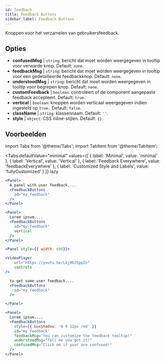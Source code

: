 ```yaml
---
id: feedback 
title: Feedback Buttons
sidebar_label: Feedback Buttons
---
```


Knoppen voor het verzamelen van gebruikersfeedback.

## Opties

* __confusedMsg__ | `string`: bericht dat moet worden weergegeven in tooltip voor verwarde knop. Default: `none`.
* __feedbackMsg__ | `string`: bericht dat moet worden weergegeven in tooltip voor een gedetailleerde feedbackknop. Default: `none`.
* __understoodMsg__ | `string`: bericht dat moet worden weergegeven in tooltip voor begrepen knop. Default: `none`.
* __customFeedback__ | `boolean`: controleert of de component aangepaste feedback accepteert. Default: `true`.
* __vertical__ | `boolean`: knoppen worden verticaal weergegeven indien ingesteld op `true`.. Default: `false`.
* __className__ | `string`: klassennaam. Default: `''`.
* __style__ | `object`: CSS inline-stijlen. Default: `{}`.


## Voorbeelden

import Tabs from '@theme/Tabs';
import TabItem from '@theme/TabItem';

<Tabs
    defaultValue="minimal"
    values={[
        { label: 'Minimal', value: 'minimal' },
        { label: 'Vertical', value: 'Vertical' },
        { label: 'Feedback Everywhere', value: 'feedbackEverywhere' },
        { label: 'Customized Style and Labels', value: 'fullyCustomized' }
    ]}
    lazy
>

<TabItem value="minimal">

```jsx live
<Panel>
  A panel with user feedback....
  <FeedbackButtons
    id="my_feedback" 
  />
</Panel>
```

</TabItem>

<TabItem value="Vertical">

```jsx live
<Panel>
  Lorem ipsum....
  <FeedbackButtons
    id="my_feedback" 
    vertical
  />
</Panel>
```
</TabItem>

<TabItem value="feedbackEverywhere">

```jsx live
<Panel style={{ width: 680}}>

<VideoPlayer
    url="https://youtu.be/Lkj8b25ppZo"
    controls
/>

  to get some user feedback....
  <FeedbackButtons
    id="my_feedback" 
  />

</Panel>
```
</TabItem>

<TabItem value="fullyCustomized">

```jsx live
<Panel>
  Lorem ipsum....
  <FeedbackButtons
    style={{ boxShadow: '0 0 12px red' }}
    id="my_feedback"  
    feedbackMsg="You can customize the feedback tooltip!"
    understoodMsg="Tell me you got it!" 
    confusedMsg="Click me if your are confused!" 
  />
</Panel>
```
</TabItem>

</Tabs>
